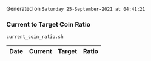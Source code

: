 Generated on `Saturday 25-September-2021 at 04:41:21`

### Current to Target Coin Ratio
`current_coin_ratio.sh`

Date|Current|Target|Ratio
---|---|---|---
